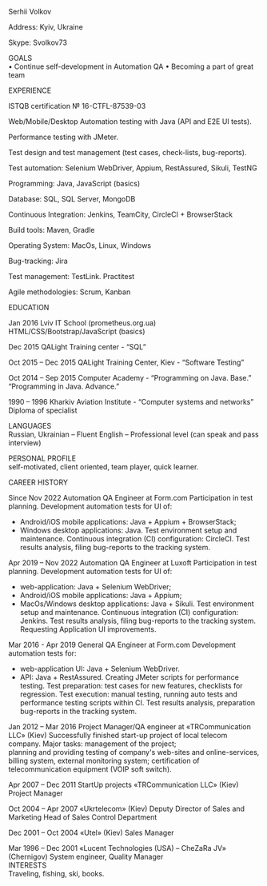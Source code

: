 Serhii 	Volkov

Address:	Kyiv, Ukraine

Skype:	Svolkov73

GOALS                              	   
• Continue self-development in Automation QA
• Becoming a part of great team 

EXPERIENCE

ISTQB certification № 16-CTFL-87539-03

Web/Mobile/Desktop Automation testing with Java (API and E2E UI tests).

Performance testing with JMeter.

Test design and test management (test cases, check-lists, bug-reports). 

Test automation:              Selenium WebDriver, Appium, RestAssured, Sikuli, TestNG

Programming:                  Java, JavaScript (basics)

Database:                         SQL, SQL Server, MongoDB

Continuous Integration:  Jenkins, TeamCity, CircleCI + BrowserStack

Build tools:                      Maven, Gradle

Operating System:           MacOs, Linux, Windows

Bug-tracking:                   Jira

Test management:            TestLink. Practitest

Agile methodologies:       Scrum, Kanban

EDUCATION	

Jan 2016                        Lviv IT School (prometheus.org.ua)
                                       HTML/CSS/Bootstrap/JavaScript (basics)

Dec 2015                       QALight Training center - “SQL”

Oct 2015 – Dec 2015    QALight Training Center, Kiev - “Software Testing”   

Oct 2014 – Sep 2015     Computer Academy - “Programming on Java. Base.”
                                        “Programming in Java. Advance.”

1990 – 1996  Kharkiv Aviation Institute - “Computer systems and networks” Diploma of specialist  

LANGUAGES	
Russian, Ukrainian – Fluent		English – Professional level (can speak and pass interview)

PERSONAL PROFILE	
self-motivated, 	client oriented, 	team player,        quick learner.	

CAREER HISTORY	

Since Nov 2022                    Automation QA Engineer at Form.com
         Participation in test planning.
         Development automation tests for UI of:  
-	Android/iOS mobile applications: Java + Appium + BrowserStack;
-	Windows desktop applications: Java.
         Test environment setup and maintenance.
         Continuous integration (CI) configuration: CircleCI.
         Test results analysis, filing bug-reports to the tracking system.

Apr 2019 – Nov 2022          Automation QA Engineer at Luxoft
         Participation in test planning.
         Development automation tests for UI of:  
-	web-application:  Java + Selenium WebDriver;
-	Android/iOS mobile applications: Java + Appium;
-	MacOs/Windows desktop applications: Java + Sikuli.
         Test environment setup and maintenance.
         Continuous integration (CI) configuration: Jenkins.
         Test results analysis, filing bug-reports to the tracking system.
         Requesting Application UI improvements.

Mar 2016 - Apr 2019          General QA Engineer at Form.com
         Development automation tests for:
-	 web-application UI: Java + Selenium WebDriver. 
-	 API: Java + RestAssured.
         Creating JMeter scripts for performance testing.
         Test preparation: test cases for new features, checklists for regression.
         Test execution: manual testing, running auto tests and performance testing scripts within CI.
         Test results analysis, preparation bug-reports in the tracking system.
                                     
Jan 2012 – Mar 2016 Project Manager/QA engineer at «TRCommunication LLC» (Kiev) 
          Successfully finished start-up project of local telecom company.
          Major tasks: management of the project;  
             planning and providing testing of company's web-sites and online-services,                                 
             billing system, external monitoring system;
             certification of telecommunication equipment (VOIP soft switch).

Apr 2007 – Dec 2011 StartUp projects 
                                         «TRCommunication LLC» (Kiev) Project Manager

Oct 2004 – Apr 2007 «Ukrtelecom» (Kiev) Deputy Director of Sales and Marketing
                                                                                     Head of Sales Control Department

Dec 2001 – Oct 2004 «Utel» (Kiev) Sales Manager

Mar 1996 – Dec 2001 «Lucent Technologies (USA) – CheZaRa JV» (Chernigov)
                                      System engineer, Quality Manager                                           
INTERESTS	
Traveling, fishing, ski, books. 

